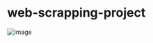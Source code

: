 # web-scrapping-project
![image](https://user-images.githubusercontent.com/55629425/197414564-2b2a8f0b-5ff3-47bb-8cf0-70364c702e8a.png)
